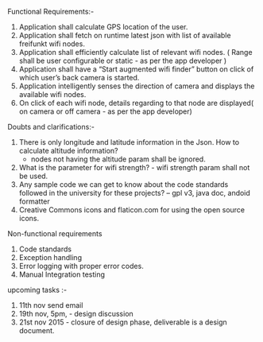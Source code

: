 Functional Requirements:-
1)	Application shall calculate GPS location of the user. 
2)	Application shall fetch on runtime latest json with list of available freifunkt wifi nodes. 
3)	Application shall efficiently calculate list of relevant wifi nodes. ( Range shall be user configurable or static - as per the app developer  ) 
4)	Application shall have a “Start augmented wifi finder” button on click of which user’s back camera is started.
5)	Application intelligently senses the direction of camera and displays the available wifi nodes.
6)	On click of each wifi node, details regarding to that node are displayed( on camera or off camera - as per the app developer) 

Doubts and clarifications:-
1)	There is only longitude and latitude information in the Json. How to calculate altitude information? 
    - nodes not having the altitude param shall be ignored.
2)	 What is the parameter for wifi strength? 
    - wifi strength param shall not be used.
3)	Any sample code we can get to know about the code standards followed in the university for these projects? 
    – gpl v3, java doc, andoid formatter
4) Creative Commons icons and flaticon.com for using the open source icons.

Non-functional requirements
1)	Code standards
2)	Exception handling
3)	Error logging with proper error codes.
4)	Manual Integration testing

upcoming tasks :-
1) 11th nov send email
2) 19th nov, 5pm, - design discussion
3) 21st nov 2015 - closure of design phase, deliverable is a design document.